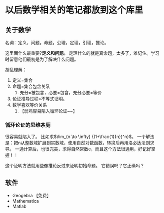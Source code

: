 以后数学相关的笔记都放到这个库里
=============================

## 关于数学
名词：定义，问题，命题，公理，定理，引理，推论。

这里面什么最重要?**定义和问题。**
定理什么的就是真命题，太多了，难记住。学习时留意他们最初是为了解决什么问题。

胡乱理解：
1. 定义=集合
2. 命题=集合包含关系
   1. 充分=被包含，必要=包含，充分必要=等价
3. 论证推导过程=不等式证明。
4. 数学喜欢等价关系
   1. 【弱鸡容易陷入循环论证~~】

### 循环论证的思维茅厕
很容易就陷入了。
比如求$\lim_{n \to \infty} {(1+\frac{1}{n})^n}$。
一个解法是：把n从整数域扩展到实数域，使用自然对数函数，转换后再用洛必达法则求导。
一通计算后，也很完美，求得自然常数e，而且这个方法很通用，好记好掌握！！

这个证明方法就用些像推论反过来证明初始命题。
它错误吗？它正确吗？

## 软件
- Geogebra 【免费】
- Mathematica
- Matlab